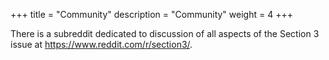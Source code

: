 +++
title = "Community"
description = "Community"
weight = 4
+++

There is a subreddit dedicated to discussion of all aspects of the Section 3 issue at https://www.reddit.com/r/section3/.




